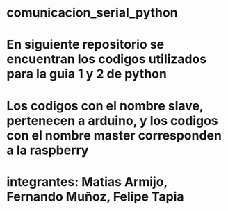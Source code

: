 # comunicacion_serial_python
# En siguiente repositorio se encuentran los codigos utilizados para la guia 1 y 2 de python
# Los codigos con el nombre slave, pertenecen a arduino, y los codigos con el nombre master corresponden a la raspberry
# integrantes: Matias Armijo, Fernando Muñoz, Felipe Tapia
